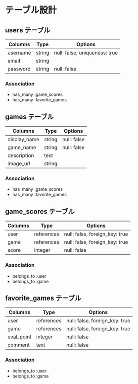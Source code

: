 # テーブル設計

## users テーブル
| Columns  | Type   | Options                       |
| -------- | ------ | ----------------------------- |
| username | string | null: false, uniqueness: true |
| email    | string |                               |
| password | string | null: false                   |

### Association
- has_many :game_scores
- has_many :favorite_games

## games テーブル
| Columns      | Type   | Options     |
| ------------ | ------ | ----------- |
| display_name | string | null: false |
| game_name    | string | null: false |
| description  | text   |             |
| image_url    | string |             |

### Association
- has_many :game_scores
- has_many :favorite_games

## game_scores テーブル
| Columns | Type       | Options                        |
| ------- | ---------- | ------------------------------ |
| user    | references | null: false, foreign_key: true |
| game    | references | null: false, foreign_key: true |
| score   | integer    | null: false                    |

### Association
- belongs_to :user
- belongs_to :game

## favorite_games テーブル
| Columns    | Type       | Options                        |
| ---------- | ---------- | ------------------------------ |
| user       | references | null: false, foreign_key: true |
| game       | references | null: false, foreign_key: true |
| eval_point | integer    | null: false                    |
| comment    | text       | null: false                    |

### Association
- belongs_to :user
- belongs_to :game